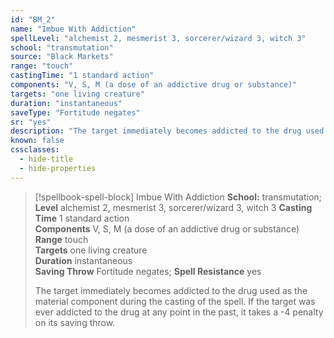 ```yaml
---
id: "BM_2"
name: "Imbue With Addiction"
spellLevel: "alchemist 2, mesmerist 3, sorcerer/wizard 3, witch 3"
school: "transmutation"
source: "Black Markets"
range: "touch"
castingTime: "1 standard action"
components: "V, S, M (a dose of an addictive drug or substance)"
targets: "one living creature"
duration: "instantaneous"
saveType: "Fortitude negates"
sr: "yes"
description: "The target immediately becomes addicted to the drug used as the material component during the casting of the spell. If the target was ever addicted to the drug at any point in the past, it takes a -4 penalty on its saving throw."
known: false
cssclasses:
  - hide-title
  - hide-properties
---
```


> [!spellbook-spell-block] Imbue With Addiction
> **School:** transmutation; **Level** alchemist 2, mesmerist 3, sorcerer/wizard 3, witch 3
> **Casting Time** 1 standard action  
> **Components** V, S, M (a dose of an addictive drug or substance)  
> **Range** touch  
> **Targets** one living creature  
> **Duration** instantaneous  
> **Saving Throw** Fortitude negates; **Spell Resistance** yes
> 
> The target immediately becomes addicted to the drug used as the material component during the casting of the spell. If the target was ever addicted to the drug at any point in the past, it takes a -4 penalty on its saving throw.